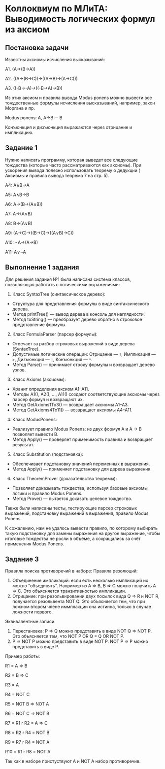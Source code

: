 # Коллоквиум по МЛиТА: Выводимость логических формул из аксиом

## Постановка задачи

Известны аксиомы исчисления высказываний:

A1.   (A→(B→A))

A2.   ((A→(B→C))→((A→B)→(A→C)))

A3.   ((-B→-A)→((-B→A)→B))

Из этих аксиом и правила вывода Modus ponens можно вывести все тождественные формулы исчисления высказываний, например, закон Моргана и пр.

Modus ponens:   A, A→B ⊢ B

Конъюнкция и дизъюнкция выражаются через отрицание и импликацию.

## Задание 1

Нужно написать программу, которая выведет все следующие тождества (которые часто рассматриваются как аксиомы).  При ускорения вывода полезно использовать теорему о дедукции ( Аксиомы и правила вывода теорема 7 на стр. 5).

A4:   A∧B→A

A5:   A∧B→B

A6:   A→(B→(A∧B))

A7:   A→(A∨B)

A8:   B→(A∨B)

A9:   (A→C)→((B→C)→((A∨B)→C))

A10:   ¬A→(A→B)

A11:   A∨¬A

## Выполнение 1 задания

Для решения задания №1 была написана система классов, позволяющая работать с логическими выражениями:

1. Класс SyntaxTree (синтаксическое дерево):
* Структура для представления формулы в виде синтаксического дерева.
* Метод printTree() — вывод дерева в консоль для наглядности.
* Метод toString() — преобразует дерево обратно в строковое представление формулы.

2. Класс FormulaParser (парсер формулы):
* Отвечает за разбор строковых выражений в виде дерева (SyntaxTree).
* Допустимые логические операции: Отрицание — `!`, Импликация — `>`, Дизъюнкция — `|`, Конъюнкция — `*`.
* Метод Parse() — принимает строку формулы и возвращает дерево узлов.

3. Класс Axioms (аксиомы):
* Хранит определения аксиом A1–A11.
* Методы A1(), A2(), ..., A11() создают соответствующие аксиомы через парсер формул и возвращают их.
* Метод GetAxioms1To3() — возвращает аксиомы A1–A3.
* Метод GetAxioms4To11() — возвращает аксиомы A4–A11.

4. Класс ModusPonens:
* Реализует правило Modus Ponens: из двух формул A и A → B позволяет вывести B.
* Метод Apply() — проверяет применимость правила и возвращает результат.

5. Класс Substitution (подстановка):
* Обеспечивает подстановку значений переменных в выражения.
* Метод Apply() — применяет подстановку для дерева выражения.

6. Класс TheoremProver (доказательство теоремы):
* Позволяет доказывать тождества, используя базовые аксиомы логики и правило Modus Ponens.
* Метод Prove() — пытается доказать целевое тождество.

Также были написаны тесты, тестирующие парсер строковых выражений, подстановку выражений в выражения, правило Modus Ponens.

К сожалению, нам не удалось вывести правило, по которому выбирать такую подстановку для замены выражения на другое выражение, чтобы итоговые тождества не росли в объёме, а сокращались за счёт применения Modus Ponens.

## Задание 3
Правила поиска противоречий в наборе:
Правила резолюций:
1. Объединение импликаций: если есть несколько импликаций их можно "объединять". Например из A => B, B => C можно получить A => C. Это объясняется транзитивностью импликации.
2. Отрицание: при резольвировании двух посылок вида Q => R и NOT R, получается резольвента NOT Q. Это объясняется тем, что при ложном втором члене иммплакции она истинна, только в случае ложности первого.

Эквивалентные записи:  
1. Перестановка: P => Q можно представить в виде NOT Q => NOT P. Это объясняется тем, что NOT P OR Q = Q OR NOT P.
2. P => NOT P можно представить в виде NOT P. NOT P =>  P можно представить в виде P. 

Пример работы:

R1 = A => B

R2 = B => C

R3 = A

R4 = NOT C

R5 = NOT B => NOT A

R6 = NOT C => NOT B

R7 = R1 r R2 = A => C

R8 = R2 r R4 = NOT B

R9 = R7 r R4 = NOT A

R10  = R1 r R8 = NOT A

Так как в наборе пристуствуют A и NOT A набор противоречив.
